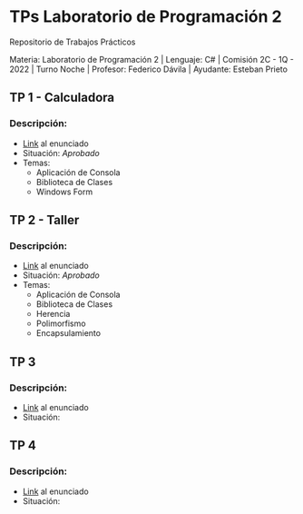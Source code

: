 # TPs Laboratorio de Programación 2
Repositorio de Trabajos Prácticos

Materia: Laboratorio de Programación 2 | Lenguaje: C# | Comisión 2C - 1Q - 2022 | Turno Noche | Profesor: Federico Dávila | Ayudante: Esteban Prieto 

## TP 1 - Calculadora
### Descripción:
  - [Link](https://codeutnfra.github.io/programacion_2_laboratorio_2_apuntes/docs/evaluaciones/trabajos-practicos/tp-01/) al enunciado
  - Situación: *Aprobado*
  - Temas:
      - Aplicación de Consola
      - Biblioteca de Clases
      - Windows Form       

## TP 2 - Taller
### Descripción:
  - [Link](https://codeutnfra.github.io/programacion_2_laboratorio_2_apuntes/docs/evaluaciones/trabajos-practicos/tp-02/) al enunciado
  - Situación: *Aprobado*
  - Temas:
      - Aplicación de Consola
      - Biblioteca de Clases
      - Herencia
      - Polimorfismo
      - Encapsulamiento   

## TP 3
### Descripción:
  - [Link](https://codeutnfra.github.io/programacion_2_laboratorio_2_apuntes/docs/evaluaciones/trabajos-practicos/tp-03/) al enunciado
  - Situación: 

## TP 4
### Descripción:
  - [Link](https://codeutnfra.github.io/programacion_2_laboratorio_2_apuntes/docs/evaluaciones/trabajos-practicos/tp-03/) al enunciado
  - Situación: 
